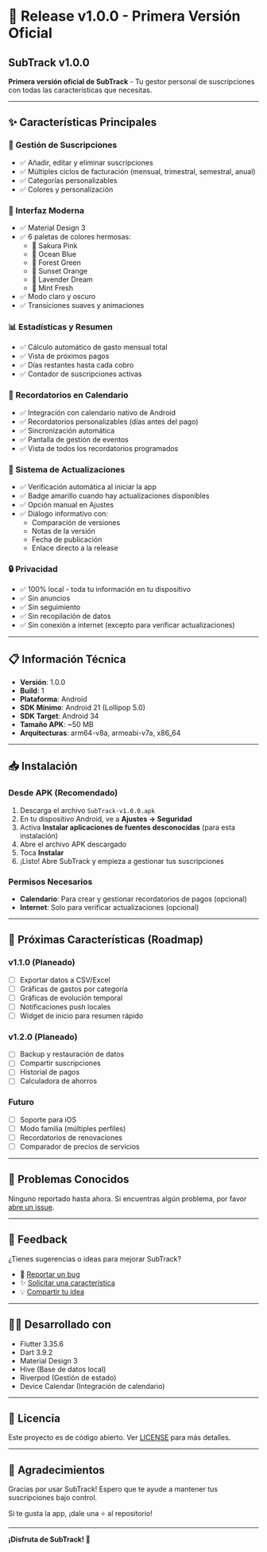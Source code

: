 # 🎉 Release v1.0.0 - Primera Versión Oficial

## SubTrack v1.0.0

**Primera versión oficial de SubTrack** - Tu gestor personal de suscripciones con todas las características que necesitas.

---

## ✨ Características Principales

### 📱 Gestión de Suscripciones
- ✅ Añadir, editar y eliminar suscripciones
- ✅ Múltiples ciclos de facturación (mensual, trimestral, semestral, anual)
- ✅ Categorías personalizables
- ✅ Colores y personalización

### 🎨 Interfaz Moderna
- ✅ Material Design 3
- ✅ 6 paletas de colores hermosas:
  - 🌸 Sakura Pink
  - 🌊 Ocean Blue
  - 🌲 Forest Green
  - 🌅 Sunset Orange
  - 💜 Lavender Dream
  - 🍃 Mint Fresh
- ✅ Modo claro y oscuro
- ✅ Transiciones suaves y animaciones

### 📊 Estadísticas y Resumen
- ✅ Cálculo automático de gasto mensual total
- ✅ Vista de próximos pagos
- ✅ Días restantes hasta cada cobro
- ✅ Contador de suscripciones activas

### 📅 Recordatorios en Calendario
- ✅ Integración con calendario nativo de Android
- ✅ Recordatorios personalizables (días antes del pago)
- ✅ Sincronización automática
- ✅ Pantalla de gestión de eventos
- ✅ Vista de todos los recordatorios programados

### 🔄 Sistema de Actualizaciones
- ✅ Verificación automática al iniciar la app
- ✅ Badge amarillo cuando hay actualizaciones disponibles
- ✅ Opción manual en Ajustes
- ✅ Diálogo informativo con:
  - Comparación de versiones
  - Notas de la versión
  - Fecha de publicación
  - Enlace directo a la release

### 🔒 Privacidad
- ✅ 100% local - toda tu información en tu dispositivo
- ✅ Sin anuncios
- ✅ Sin seguimiento
- ✅ Sin recopilación de datos
- ✅ Sin conexión a internet (excepto para verificar actualizaciones)

---

## 📋 Información Técnica

- **Versión**: 1.0.0
- **Build**: 1
- **Plataforma**: Android
- **SDK Mínimo**: Android 21 (Lollipop 5.0)
- **SDK Target**: Android 34
- **Tamaño APK**: ~50 MB
- **Arquitecturas**: arm64-v8a, armeabi-v7a, x86_64

---

## 📥 Instalación

### Desde APK (Recomendado)

1. Descarga el archivo `SubTrack-v1.0.0.apk`
2. En tu dispositivo Android, ve a **Ajustes → Seguridad**
3. Activa **Instalar aplicaciones de fuentes desconocidas** (para esta instalación)
4. Abre el archivo APK descargado
5. Toca **Instalar**
6. ¡Listo! Abre SubTrack y empieza a gestionar tus suscripciones

### Permisos Necesarios

- **Calendario**: Para crear y gestionar recordatorios de pagos (opcional)
- **Internet**: Solo para verificar actualizaciones (opcional)

---

## 🚀 Próximas Características (Roadmap)

### v1.1.0 (Planeado)
- [ ] Exportar datos a CSV/Excel
- [ ] Gráficas de gastos por categoría
- [ ] Gráficas de evolución temporal
- [ ] Notificaciones push locales
- [ ] Widget de inicio para resumen rápido

### v1.2.0 (Planeado)
- [ ] Backup y restauración de datos
- [ ] Compartir suscripciones
- [ ] Historial de pagos
- [ ] Calculadora de ahorros

### Futuro
- [ ] Soporte para iOS
- [ ] Modo familia (múltiples perfiles)
- [ ] Recordatorios de renovaciones
- [ ] Comparador de precios de servicios

---

## 🐛 Problemas Conocidos

Ninguno reportado hasta ahora. Si encuentras algún problema, por favor [abre un issue](https://github.com/NRVH/app_streaming_costos/issues).

---

## 💬 Feedback

¿Tienes sugerencias o ideas para mejorar SubTrack?
- 🐛 [Reportar un bug](https://github.com/NRVH/app_streaming_costos/issues/new?labels=bug)
- ✨ [Solicitar una característica](https://github.com/NRVH/app_streaming_costos/issues/new?labels=enhancement)
- 💡 [Compartir tu idea](https://github.com/NRVH/app_streaming_costos/discussions)

---

## 👨‍💻 Desarrollado con

- Flutter 3.35.6
- Dart 3.9.2
- Material Design 3
- Hive (Base de datos local)
- Riverpod (Gestión de estado)
- Device Calendar (Integración de calendario)

---

## 📄 Licencia

Este proyecto es de código abierto. Ver [LICENSE](LICENSE) para más detalles.

---

## 🙏 Agradecimientos

Gracias por usar SubTrack! Espero que te ayude a mantener tus suscripciones bajo control.

Si te gusta la app, ¡dale una ⭐ al repositorio!

---

**¡Disfruta de SubTrack! 🎉**
